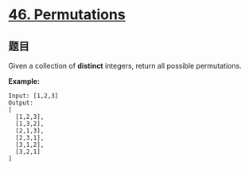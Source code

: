 # [46. Permutations](https://leetcode.com/problems/permutations/)


## 题目

Given a collection of **distinct** integers, return all possible permutations.

**Example:**


    Input: [1,2,3]
    Output:
    [
      [1,2,3],
      [1,3,2],
      [2,1,3],
      [2,3,1],
      [3,1,2],
      [3,2,1]
    ]
